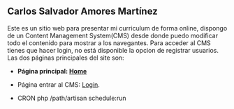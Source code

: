 ## Carlos Salvador Amores Martínez

Este es un sitio web para presentar mi curriculum de forma online, dispongo de un Content Management System(CMS) desde donde puedo modificar todo el contenido  para mostrar a los navegantes. Para acceder al CMS tienes que hacer login, no está disponible la opcion de registrar usuarios. Las dos páginas principales del site son:

- **Página principal: [Home](http://carlosamores.hol.es)**
- Página entrar al CMS: [Login](http://carlosamores.hol.es/login).

- CRON 	php /path/artisan schedule:run

